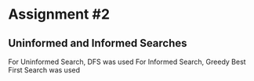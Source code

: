 # Assignment #2
## Uninformed and Informed Searches
  For Uninformed Search, DFS was used
  For Informed Search, Greedy Best First Search was used
